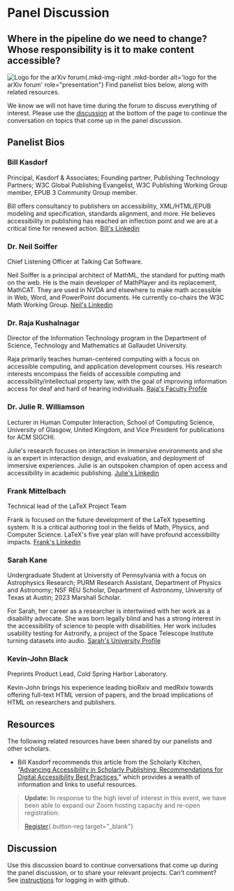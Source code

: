 # Panel Discussion
## Where in the pipeline do we need to change? Whose responsibility is it to make content accessible?

![Logo for the arXiv forum](../../assets/arxiv-lockup-forum-bgcolor.png){.mkd-img-right .mkd-border alt='logo for the arXiv forum' role="presentation"}
Find panelist bios below, along with related resources.

We know we will not have time during the forum to discuss everything of interest. Please use the [discussion](#discussion) at the bottom of the page to continue the conversation on topics that come up in the panel discussion.

## Panelist Bios

### Bill Kasdorf
Principal, Kasdorf & Associates; Founding partner, Publishing Technology Partners; W3C Global Publishing Evangelist, W3C Publishing Working Group member, EPUB 3 Community Group member.

Bill offers consultancy to publishers on accessibility, XML/HTML/EPUB modeling and specification, standards alignment, and more. He believes accessibility in publishing has reached an inflection point and we are at a critical time for renewed action. [Bill's Linkedin](https://www.linkedin.com/in/billkasdorf/)

### Dr. Neil Soiffer
Chief Listening Officer at Talking Cat Software.

Neil Soiffer is a principal architect of MathML, the standard for putting math on the web. He is the main developer of MathPlayer and its replacement, MathCAT. They are used in NVDA and elsewhere to make math accessible in Web, Word, and PowerPoint documents.  He currently co-chairs the W3C Math Working Group. [Neil's Linkedin](https://www.linkedin.com/in/neil-soiffer-1807b76/)

### Dr. Raja Kushalnagar
Director of the Information Technology program in the Department of Science, Technology and Mathematics at Gallaudet University.

Raja primarily teaches human-centered computing with a focus on accessible computing, and application development courses. His research interests encompass the fields of accessible computing and accessibility/intellectual property law, with the goal of improving information access for deaf and hard of hearing individuals. [Raja's Faculty Profile](https://gallaudet.edu/personnel/raja-kushalnagar/)

### Dr. Julie R. Williamson
Lecturer in Human Computer Interaction, School of Computing Science, University of Glasgow, United Kingdom, and Vice President for publications for ACM SIGCHI.

Julie's research focuses on interaction in immersive environments and she is an expert in interaction design, and evaluation, and deployment of immersive experiences. Julie is an outspoken champion of open access and accessibility in academic publishing.
[Julie's Linkedin](https://www.linkedin.com/in/julierico/)

### Frank Mittelbach
Technical lead of the LaTeX Project Team

Frank is focused on the future development of the LaTeX typesetting system. It is a critical authoring tool in the fields of Math, Physics, and Computer Science. LaTeX's five year plan will have profound accessibility impacts. [Frank's Linkedin](https://www.linkedin.com/in/frankmittelbach/)

### Sarah Kane
Undergraduate Student at University of Pennsylvania with a focus on Astrophysics Research; PURM Research Assistant, Department of Physics and Astronomy; NSF REU Scholar, Department of Astronomy, University of Texas at Austin; 2023 Marshall Scholar.

For Sarah, her career as a researcher is intertwined with her work as a disability advocate. She was born legally blind and has a strong interest in the accessibility of science to people with disabilities. Her work includes usability testing for Astronify, a project of the Space Telescope Institute turning datasets into audio.  [Sarah's University Profile](https://curf.upenn.edu/profile/kane-sarah)

### Kevin-John Black
Preprints Product Lead, Cold Spring Harbor Laboratory.

Kevin-John brings his experience leading bioRxiv and medRxiv towards offering full-text HTML version of papers, and the broad implications of HTML on researchers and publishers.

## Resources
The following related resources have been shared by our panelists and other scholars.

- Bill Kasdorf recommends this article from the Scholarly Kitchen, “[Advancing Accessibility in Scholarly Publishing: Recommendations for Digital Accessibility Best Practices](https://scholarlykitchen.sspnet.org/2023/03/03/guest-post-advancing-accessibility-in-scholarly-publishing-recommendations-for-digital-accessibility-best-practices/),” which provides a wealth of information and links to useful resources.


> **Update:** In response to the high level of interest in this event, we have been able to expand our Zoom hosting capacity and re-open registration:
>
> [Register](https://cornell.ca1.qualtrics.com/jfe/form/SV_br1lFL94OVQB5nE){.button-reg target="_blank"}

## Discussion
Use this discussion board to continue conversations that come up during the panel discussion, or to share your relevant projects. Can't comment? See [instructions](getting-started.md) for logging in with github.
